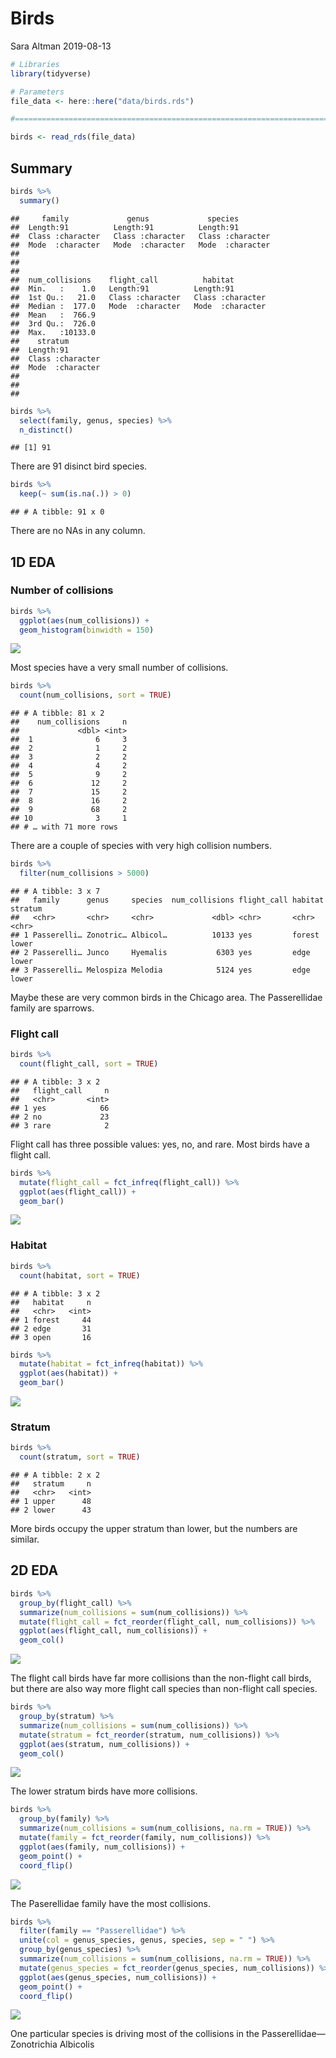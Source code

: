 Birds
================
Sara Altman
2019-08-13

``` r
# Libraries
library(tidyverse)

# Parameters
file_data <- here::here("data/birds.rds")

#===============================================================================

birds <- read_rds(file_data)
```

## Summary

``` r
birds %>% 
  summary()
```

    ##     family             genus             species         
    ##  Length:91          Length:91          Length:91         
    ##  Class :character   Class :character   Class :character  
    ##  Mode  :character   Mode  :character   Mode  :character  
    ##                                                          
    ##                                                          
    ##                                                          
    ##  num_collisions    flight_call          habitat         
    ##  Min.   :    1.0   Length:91          Length:91         
    ##  1st Qu.:   21.0   Class :character   Class :character  
    ##  Median :  177.0   Mode  :character   Mode  :character  
    ##  Mean   :  766.9                                        
    ##  3rd Qu.:  726.0                                        
    ##  Max.   :10133.0                                        
    ##    stratum         
    ##  Length:91         
    ##  Class :character  
    ##  Mode  :character  
    ##                    
    ##                    
    ## 

``` r
birds %>% 
  select(family, genus, species) %>% 
  n_distinct()
```

    ## [1] 91

There are 91 disinct bird species.

``` r
birds %>% 
  keep(~ sum(is.na(.)) > 0)
```

    ## # A tibble: 91 x 0

There are no NAs in any column.

## 1D EDA

### Number of collisions

``` r
birds %>% 
  ggplot(aes(num_collisions)) +
  geom_histogram(binwidth = 150)
```

![](birds_files/figure-gfm/unnamed-chunk-5-1.png)<!-- -->

Most species have a very small number of collisions.

``` r
birds %>% 
  count(num_collisions, sort = TRUE)
```

    ## # A tibble: 81 x 2
    ##    num_collisions     n
    ##             <dbl> <int>
    ##  1              6     3
    ##  2              1     2
    ##  3              2     2
    ##  4              4     2
    ##  5              9     2
    ##  6             12     2
    ##  7             15     2
    ##  8             16     2
    ##  9             68     2
    ## 10              3     1
    ## # … with 71 more rows

There are a couple of species with very high collision numbers.

``` r
birds %>% 
  filter(num_collisions > 5000)
```

    ## # A tibble: 3 x 7
    ##   family      genus     species  num_collisions flight_call habitat stratum
    ##   <chr>       <chr>     <chr>             <dbl> <chr>       <chr>   <chr>  
    ## 1 Passerelli… Zonotric… Albicol…          10133 yes         forest  lower  
    ## 2 Passerelli… Junco     Hyemalis           6303 yes         edge    lower  
    ## 3 Passerelli… Melospiza Melodia            5124 yes         edge    lower

Maybe these are very common birds in the Chicago area. The Passerellidae
family are sparrows.

### Flight call

``` r
birds %>% 
  count(flight_call, sort = TRUE)
```

    ## # A tibble: 3 x 2
    ##   flight_call     n
    ##   <chr>       <int>
    ## 1 yes            66
    ## 2 no             23
    ## 3 rare            2

Flight call has three possible values: yes, no, and rare. Most birds
have a flight call.

``` r
birds %>% 
  mutate(flight_call = fct_infreq(flight_call)) %>% 
  ggplot(aes(flight_call)) +
  geom_bar()
```

![](birds_files/figure-gfm/unnamed-chunk-9-1.png)<!-- -->

### Habitat

``` r
birds %>% 
  count(habitat, sort = TRUE)
```

    ## # A tibble: 3 x 2
    ##   habitat     n
    ##   <chr>   <int>
    ## 1 forest     44
    ## 2 edge       31
    ## 3 open       16

``` r
birds %>% 
  mutate(habitat = fct_infreq(habitat)) %>% 
  ggplot(aes(habitat)) +
  geom_bar()
```

![](birds_files/figure-gfm/unnamed-chunk-11-1.png)<!-- -->

### Stratum

``` r
birds %>% 
  count(stratum, sort = TRUE)
```

    ## # A tibble: 2 x 2
    ##   stratum     n
    ##   <chr>   <int>
    ## 1 upper      48
    ## 2 lower      43

More birds occupy the upper stratum than lower, but the numbers are
similar.

## 2D EDA

``` r
birds %>% 
  group_by(flight_call) %>% 
  summarize(num_collisions = sum(num_collisions)) %>% 
  mutate(flight_call = fct_reorder(flight_call, num_collisions)) %>% 
  ggplot(aes(flight_call, num_collisions)) +
  geom_col()
```

![](birds_files/figure-gfm/unnamed-chunk-13-1.png)<!-- -->

The flight call birds have far more collisions than the non-flight call
birds, but there are also way more flight call species than non-flight
call species.

``` r
birds %>% 
  group_by(stratum) %>% 
  summarize(num_collisions = sum(num_collisions)) %>% 
  mutate(stratum = fct_reorder(stratum, num_collisions)) %>% 
  ggplot(aes(stratum, num_collisions)) +
  geom_col()
```

![](birds_files/figure-gfm/unnamed-chunk-14-1.png)<!-- -->

The lower stratum birds have more collisions.

``` r
birds %>% 
  group_by(family) %>% 
  summarize(num_collisions = sum(num_collisions, na.rm = TRUE)) %>% 
  mutate(family = fct_reorder(family, num_collisions)) %>% 
  ggplot(aes(family, num_collisions)) +
  geom_point() +
  coord_flip()
```

![](birds_files/figure-gfm/unnamed-chunk-15-1.png)<!-- -->

The Paserellidae family have the most collisions.

``` r
birds %>% 
  filter(family == "Passerellidae") %>% 
  unite(col = genus_species, genus, species, sep = " ") %>% 
  group_by(genus_species) %>% 
  summarize(num_collisions = sum(num_collisions, na.rm = TRUE)) %>% 
  mutate(genus_species = fct_reorder(genus_species, num_collisions)) %>% 
  ggplot(aes(genus_species, num_collisions)) +
  geom_point() +
  coord_flip()
```

![](birds_files/figure-gfm/unnamed-chunk-16-1.png)<!-- -->

One particular species is driving most of the collisions in the
Passerellidae—Zonotrichia Albicolis
